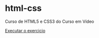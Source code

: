 # html-css
 Curso de HTML5 e CSS3 do Curso em Vídeo

<a href="https://matteuxx.github.io/html-css/exercicios/ex001/"> Executar o exercicio </a>